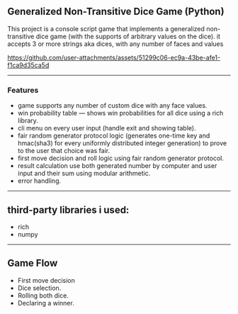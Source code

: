 ## Generalized Non-Transitive Dice Game (Python)

This project is a console script game that implements a generalized non-transitive dice game (with the supports of arbitrary values on the dice).
it accepts 3 or more strings aka dices, with any number of faces and values


https://github.com/user-attachments/assets/51299c06-ec9a-43be-afe1-f1ca9d35ca5d



---

### Features

- game supports any number of custom dice with any face values.
- win probability table — shows win probabilities for all dice using a rich library.
- cli menu on every user input (handle exit and showing table).
- fair random generator protocol logic (generates one-time key and hmac(sha3) for every uniformly distributed integer generation) to prove to the user that choice was fair.
- first move decision and roll logic using fair random generator protocol.
- result calculation use both generated number by computer and user input and their sum using modular arithmetic.
- error handling.

---

## third-party libraries i used: 

- rich
- numpy

---

## Game Flow

  - First move decision
  - Dice selection.
  - Rolling both dice.
  - Declaring a winner.
